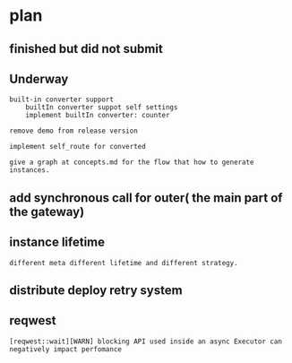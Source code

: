# plan

## finished but did not submit


## Underway

    built-in converter support
        builtIn converter suppot self settings
        implement builtIn converter: counter
    
    remove demo from release version

    implement self_route for converted
    
    give a graph at concepts.md for the flow that how to generate instances.
    
        
## add synchronous call for outer( the main part of the gateway)

## instance lifetime
    different meta different lifetime and different strategy.

## distribute deploy retry system

## reqwest
    [reqwest::wait][WARN] blocking API used inside an async Executor can negatively impact perfomance



